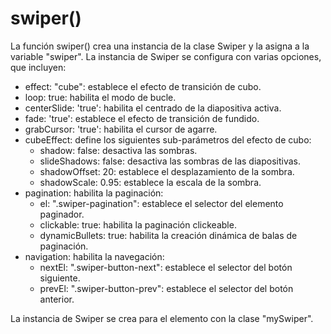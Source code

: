 # swiper()

La función swiper() crea una instancia de la clase Swiper y la asigna a la variable "swiper". La instancia de Swiper se configura con varias opciones, que incluyen:

- effect: "cube": establece el efecto de transición de cubo.
- loop: true: habilita el modo de bucle.
- centerSlide: 'true': habilita el centrado de la diapositiva activa.
- fade: 'true': establece el efecto de transición de fundido.
- grabCursor: 'true': habilita el cursor de agarre.
- cubeEffect: define los siguientes sub-parámetros del efecto de cubo:
    - shadow: false: desactiva las sombras.
    - slideShadows: false: desactiva las sombras de las diapositivas.
    - shadowOffset: 20: establece el desplazamiento de la sombra.
    - shadowScale: 0.95: establece la escala de la sombra.
- pagination: habilita la paginación:
    - el: ".swiper-pagination": establece el selector del elemento paginador.
    - clickable: true: habilita la paginación clickeable.
    - dynamicBullets: true: habilita la creación dinámica de balas de paginación.
- navigation: habilita la navegación:
    - nextEl: ".swiper-button-next": establece el selector del botón siguiente.
    - prevEl: ".swiper-button-prev": establece el selector del botón anterior.

La instancia de Swiper se crea para el elemento con la clase "mySwiper". 
